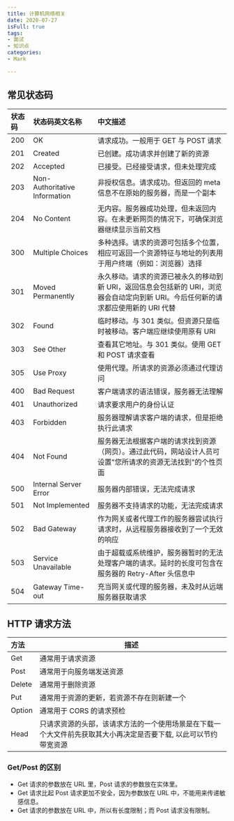 ```yaml
---
title: 计算机网络相关
date: 2020-07-27
isFull: true
tags:
- 面试
- 知识点
categories:
- Mark

---
```


## 常见状态码

| 状态码 | 状态码英文名称                | 中文描述                                                                                                                            |
| :----- | :---------------------------- | :---------------------------------------------------------------------------------------------------------------------------------- |
| 200    | OK                            | 请求成功。一般用于 GET 与 POST 请求                                                                                                 |
| 201    | Created                       | 已创建。成功请求并创建了新的资源                                                                                                    |
| 202    | Accepted                      | 已接受。已经接受请求，但未处理完成                                                                                                  |
| 203    | Non-Authoritative Information | 非授权信息。请求成功。但返回的 meta 信息不在原始的服务器，而是一个副本                                                              |
| 204    | No Content                    | 无内容。服务器成功处理，但未返回内容。在未更新网页的情况下，可确保浏览器继续显示当前文档                                            |
| 300    | Multiple Choices              | 多种选择。请求的资源可包括多个位置，相应可返回一个资源特征与地址的列表用于用户终端（例如：浏览器）选择                              |
| 301    | Moved Permanently             | 永久移动。请求的资源已被永久的移动到新 URI，返回信息会包括新的 URI，浏览器会自动定向到新 URI。今后任何新的请求都应使用新的 URI 代替 |
| 302    | Found                         | 临时移动。与 301 类似。但资源只是临时被移动。客户端应继续使用原有 URI                                                               |
| 303    | See Other                     | 查看其它地址。与 301 类似。使用 GET 和 POST 请求查看                                                                                |
| 305    | Use Proxy                     | 使用代理。所请求的资源必须通过代理访问                                                                                              |
| 400    | Bad Request                   | 客户端请求的语法错误，服务器无法理解                                                                                                |
| 401    | Unauthorized                  | 请求要求用户的身份认证                                                                                                              |
| 403    | Forbidden                     | 服务器理解请求客户端的请求，但是拒绝执行此请求                                                                                      |
| 404    | Not Found                     | 服务器无法根据客户端的请求找到资源（网页）。通过此代码，网站设计人员可设置"您所请求的资源无法找到"的个性页面                        |
| 500    | Internal Server Error         | 服务器内部错误，无法完成请求                                                                                                        |
| 501    | Not Implemented               | 服务器不支持请求的功能，无法完成请求                                                                                                |
| 502    | Bad Gateway                   | 作为网关或者代理工作的服务器尝试执行请求时，从远程服务器接收到了一个无效的响应                                                      |
| 503    | Service Unavailable           | 由于超载或系统维护，服务器暂时的无法处理客户端的请求。延时的长度可包含在服务器的 Retry-After 头信息中                               |
| 504    | Gateway Time-out              | 充当网关或代理的服务器，未及时从远端服务器获取请求                                                                                  |

## HTTP 请求方法

| 方法   | 描述                                                                                                             |
| :----- | ---------------------------------------------------------------------------------------------------------------- |
| Get    | 通常用于请求资源                                                                                                 |
| Post   | 通常用于向服务端发送资源                                                                                         |
| Delete | 通常用于删除资源                                                                                                 |
| Put    | 通常用于资源的更新，若资源不存在则新建一个                                                                       |
| Option | 通常用于 CORS 的请求预检                                                                                         |
| Head   | 只请求资源的头部，该请求方法的一个使用场景是在下载一个大文件前先获取其大小再决定是否要下载, 以此可以节约带宽资源 |

### Get/Post 的区别

- Get 请求的参数放在 URL 里，Post 请求的参数放在实体里。
- Get 请求比起 Post 请求更加不安全，因为参数放在 URL 中，不能用来传递敏感信息。
- Get 请求的参数放在 URL 中，所以有长度限制；而 Post 请求没有限制。

